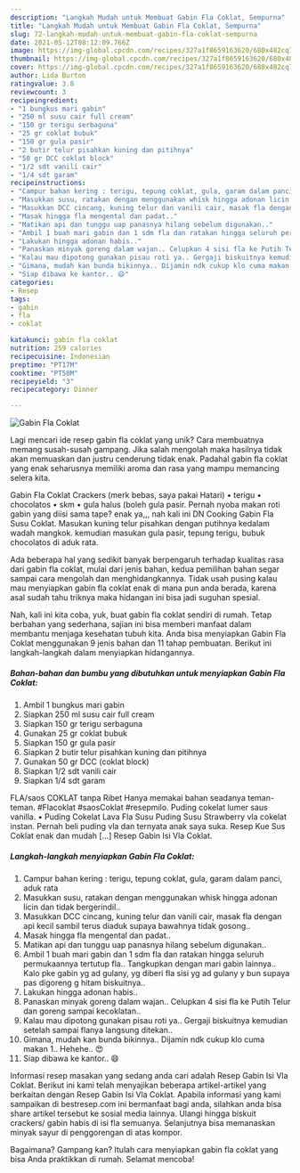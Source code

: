 ```yaml
---
description: "Langkah Mudah untuk Membuat Gabin Fla Coklat, Sempurna"
title: "Langkah Mudah untuk Membuat Gabin Fla Coklat, Sempurna"
slug: 72-langkah-mudah-untuk-membuat-gabin-fla-coklat-sempurna
date: 2021-05-12T08:12:09.766Z
image: https://img-global.cpcdn.com/recipes/327a1f8659163620/680x482cq70/gabin-fla-coklat-foto-resep-utama.jpg
thumbnail: https://img-global.cpcdn.com/recipes/327a1f8659163620/680x482cq70/gabin-fla-coklat-foto-resep-utama.jpg
cover: https://img-global.cpcdn.com/recipes/327a1f8659163620/680x482cq70/gabin-fla-coklat-foto-resep-utama.jpg
author: Lida Burton
ratingvalue: 3.8
reviewcount: 3
recipeingredient:
- "1 bungkus mari gabin"
- "250 ml susu cair full cream"
- "150 gr terigu serbaguna"
- "25 gr coklat bubuk"
- "150 gr gula pasir"
- "2 butir telur pisahkan kuning dan pitihnya"
- "50 gr DCC coklat block"
- "1/2 sdt vanili cair"
- "1/4 sdt garam"
recipeinstructions:
- "Campur bahan kering : terigu, tepung coklat, gula, garam dalam panci, aduk rata"
- "Masukkan susu, ratakan dengan menggunakan whisk hingga adonan licin dan tidak bergerindil.."
- "Masukkan DCC cincang, kuning telur dan vanili cair, masak fla dengan api kecil sambil terus diaduk supaya bawahnya tidak gosong.."
- "Masak hingga fla mengental dan padat.."
- "Matikan api dan tunggu uap panasnya hilang sebelum digunakan.."
- "Ambil 1 buah mari gabin dan 1 sdm fla dan ratakan hingga seluruh permukaannya tertutup fla.. Tangkupkan dengan mari gabin lainnya.. Kalo pke gabin yg ad gulany, yg diberi fla sisi yg ad gulany y bun supaya pas digoreng g hitam biskuitnya.."
- "Lakukan hingga adonan habis.."
- "Panaskan minyak goreng dalam wajan.. Celupkan 4 sisi fla ke Putih Telur dan goreng sampai kecoklatan.."
- "Kalau mau dipotong gunakan pisau roti ya.. Gergaji biskuitnya kemudian setelah sampai flanya langsung ditekan.."
- "Gimana, mudah kan bunda bikinnya.. Dijamin ndk cukup klo cuma makan 1.. Hehehe.. 😍"
- "Siap dibawa ke kantor.. 😄"
categories:
- Resep
tags:
- gabin
- fla
- coklat

katakunci: gabin fla coklat 
nutrition: 259 calories
recipecuisine: Indonesian
preptime: "PT17M"
cooktime: "PT50M"
recipeyield: "3"
recipecategory: Dinner

---
```



![Gabin Fla Coklat](https://img-global.cpcdn.com/recipes/327a1f8659163620/680x482cq70/gabin-fla-coklat-foto-resep-utama.jpg)

Lagi mencari ide resep gabin fla coklat yang unik? Cara membuatnya memang susah-susah gampang. Jika salah mengolah maka hasilnya tidak akan memuaskan dan justru cenderung tidak enak. Padahal gabin fla coklat yang enak seharusnya memiliki aroma dan rasa yang mampu memancing selera kita.

Gabin Fla Coklat Crackers (merk bebas, saya pakai Hatari) • terigu • chocolatos • skm • gula halus (boleh gula pasir. Pernah nyoba makan roti gabin yang diisi sama tape? enak ya,,, nah kali ini DN Cooking Gabin Fla Susu Coklat. Masukan kuning telur pisahkan dengan putihnya kedalam wadah mangkok. kemudian masukan gula pasir, tepung terigu, bubuk chocolatos di aduk rata.

Ada beberapa hal yang sedikit banyak berpengaruh terhadap kualitas rasa dari gabin fla coklat, mulai dari jenis bahan, kedua pemilihan bahan segar sampai cara mengolah dan menghidangkannya. Tidak usah pusing kalau mau menyiapkan gabin fla coklat enak di mana pun anda berada, karena asal sudah tahu triknya maka hidangan ini bisa jadi suguhan spesial.


Nah, kali ini kita coba, yuk, buat gabin fla coklat sendiri di rumah. Tetap berbahan yang sederhana, sajian ini bisa memberi manfaat dalam membantu menjaga kesehatan tubuh kita. Anda bisa menyiapkan Gabin Fla Coklat menggunakan 9 jenis bahan dan 11 tahap pembuatan. Berikut ini langkah-langkah dalam menyiapkan hidangannya.

<!--inarticleads1-->

##### Bahan-bahan dan bumbu yang dibutuhkan untuk menyiapkan Gabin Fla Coklat:

1. Ambil 1 bungkus mari gabin
1. Siapkan 250 ml susu cair full cream
1. Siapkan 150 gr terigu serbaguna
1. Gunakan 25 gr coklat bubuk
1. Siapkan 150 gr gula pasir
1. Siapkan 2 butir telur pisahkan kuning dan pitihnya
1. Gunakan 50 gr DCC (coklat block)
1. Siapkan 1/2 sdt vanili cair
1. Siapkan 1/4 sdt garam


FLA/saos COKLAT tanpa Ribet Hanya memakai bahan seadanya teman-teman. #Flacoklat #saosCoklat #resepmilo. Puding cokelat lumer saus vanilla. • Puding Cokelat Lava Fla Susu Puding Susu Strawberry vla cokelat instan. Pernah beli puding vla dan ternyata anak saya suka. Resep Kue Sus Coklat enak dan mudah […] Resep Gabin Isi Vla Coklat. 

<!--inarticleads2-->

##### Langkah-langkah menyiapkan Gabin Fla Coklat:

1. Campur bahan kering : terigu, tepung coklat, gula, garam dalam panci, aduk rata
1. Masukkan susu, ratakan dengan menggunakan whisk hingga adonan licin dan tidak bergerindil..
1. Masukkan DCC cincang, kuning telur dan vanili cair, masak fla dengan api kecil sambil terus diaduk supaya bawahnya tidak gosong..
1. Masak hingga fla mengental dan padat..
1. Matikan api dan tunggu uap panasnya hilang sebelum digunakan..
1. Ambil 1 buah mari gabin dan 1 sdm fla dan ratakan hingga seluruh permukaannya tertutup fla.. Tangkupkan dengan mari gabin lainnya.. Kalo pke gabin yg ad gulany, yg diberi fla sisi yg ad gulany y bun supaya pas digoreng g hitam biskuitnya..
1. Lakukan hingga adonan habis..
1. Panaskan minyak goreng dalam wajan.. Celupkan 4 sisi fla ke Putih Telur dan goreng sampai kecoklatan..
1. Kalau mau dipotong gunakan pisau roti ya.. Gergaji biskuitnya kemudian setelah sampai flanya langsung ditekan..
1. Gimana, mudah kan bunda bikinnya.. Dijamin ndk cukup klo cuma makan 1.. Hehehe.. 😍
1. Siap dibawa ke kantor.. 😄


Informasi resep masakan yang sedang anda cari adalah Resep Gabin Isi Vla Coklat. Berikut ini kami telah menyajikan beberapa artikel-artikel yang berkaitan dengan Resep Gabin Isi Vla Coklat. Apabila informasi yang kami sampaikan di bestresep.com ini bermanfaat bagi anda, silahkan anda bisa share artikel tersebut ke sosial media lainnya. Ulangi hingga biskuit crackers/ gabin habis di isi fla semuanya. Selanjutnya bisa memanaskan minyak sayur di penggorengan di atas kompor. 

Bagaimana? Gampang kan? Itulah cara menyiapkan gabin fla coklat yang bisa Anda praktikkan di rumah. Selamat mencoba!
